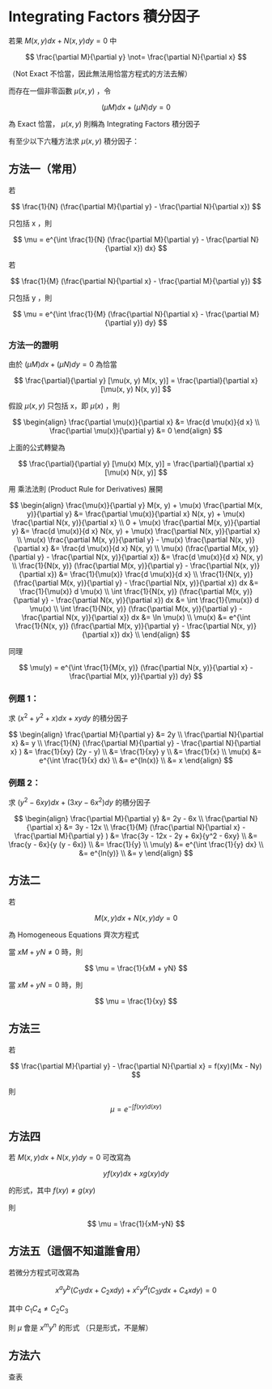 # Integrating Factors 積分因子

若果 $M(x, y) dx + N(x, y) dy = 0$ 中

$$
\frac{\partial M}{\partial y} \not= \frac{\partial N}{\partial x}
$$

（Not Exact 不恰當，因此無法用恰當方程式的方法去解）

而存在一個非零函數 $\mu(x, y)$ ，令 

$$
(\mu M) dx + (\mu N) dy = 0
$$

為 Exact 恰當， $\mu(x, y)$ 則稱為 Integrating Factors 積分因子

有至少以下六種方法求 $\mu(x, y)$ 積分因子：

## 方法一（常用）

若

$$
\frac{1}{N} (\frac{\partial M}{\partial y} - \frac{\partial N}{\partial x})
$$

只包括 x ，則

$$
\mu = e^{\int \frac{1}{N} (\frac{\partial M}{\partial y} - \frac{\partial N}{\partial x}) dx}
$$

若

$$
\frac{1}{M} (\frac{\partial N}{\partial x} - \frac{\partial M}{\partial y})
$$

只包括 y ，則

$$
\mu = e^{\int \frac{1}{M} (\frac{\partial N}{\partial x} - \frac{\partial M}{\partial y}) dy}
$$

### 方法一的證明

由於 $(\mu M) dx + (\mu N) dy = 0$ 為恰當

$$
\frac{\partial}{\partial y} [\mu(x, y) M(x, y)] = \frac{\partial}{\partial x} [\mu(x, y) N(x, y)]
$$

假設 $\mu(x, y)$ 只包括 x，即 $\mu(x)$ ，則

$$
\begin{align}
\frac{\partial \mu(x)}{\partial x} &= \frac{d \mu(x)}{d x} \\
\frac{\partial \mu(x)}{\partial y} &= 0
\end{align}
$$

上面的公式轉變為

$$
\frac{\partial}{\partial y} [\mu(x) M(x, y)] = \frac{\partial}{\partial x} [\mu(x) N(x, y)]
$$

用 乘法法則 (Product Rule for Derivatives) 展開

$$
\begin{align}
\frac{\mu(x)}{\partial y} M(x, y) + \mu(x) \frac{\partial M(x, y)}{\partial y} &= \frac{\partial \mu(x)}{\partial x} N(x, y) + \mu(x) \frac{\partial N(x, y)}{\partial x} \\
0 + \mu(x) \frac{\partial M(x, y)}{\partial y} &= \frac{d \mu(x)}{d x} N(x, y) + \mu(x) \frac{\partial N(x, y)}{\partial x} \\
\mu(x) \frac{\partial M(x, y)}{\partial y} - \mu(x) \frac{\partial N(x, y)}{\partial x} &= \frac{d \mu(x)}{d x} N(x, y) \\
\mu(x) (\frac{\partial M(x, y)}{\partial y} - \frac{\partial N(x, y)}{\partial x}) &= \frac{d \mu(x)}{d x} N(x, y) \\
\frac{1}{N(x, y)} (\frac{\partial M(x, y)}{\partial y} - \frac{\partial N(x, y)}{\partial x}) &= \frac{1}{\mu(x)} \frac{d \mu(x)}{d x} \\
\frac{1}{N(x, y)} (\frac{\partial M(x, y)}{\partial y} - \frac{\partial N(x, y)}{\partial x}) dx &= \frac{1}{\mu(x)} d \mu(x) \\
\int \frac{1}{N(x, y)} (\frac{\partial M(x, y)}{\partial y} - \frac{\partial N(x, y)}{\partial x}) dx &= \int \frac{1}{\mu(x)} d \mu(x) \\
\int \frac{1}{N(x, y)} (\frac{\partial M(x, y)}{\partial y} - \frac{\partial N(x, y)}{\partial x}) dx &= \ln \mu(x) \\
\mu(x) &= e^{\int \frac{1}{N(x, y)} (\frac{\partial M(x, y)}{\partial y} - \frac{\partial N(x, y)}{\partial x}) dx} \\
\end{align}
$$

同理

$$
\mu(y) = e^{\int \frac{1}{M(x, y)} (\frac{\partial N(x, y)}{\partial x} - \frac{\partial M(x, y)}{\partial y}) dy} 
$$

### 例題 1：

求 $(x^2 + y^2 + x) dx + xy dy$ 的積分因子

$$
\begin{align}
\frac{\partial M}{\partial y} &= 2y \\
\frac{\partial N}{\partial x} &= y \\
\frac{1}{N} (\frac{\partial M}{\partial y} - \frac{\partial N}{\partial x} ) &= \frac{1}{xy} (2y - y) \\
&= \frac{1}{xy} y \\
&= \frac{1}{x} \\
\mu(x) &= e^{\int \frac{1}{x} dx} \\
&= e^{ln(x)} \\
&= x
\end{align}
$$

### 例題 2：

求 $(y^2 - 6xy) dx + (3xy - 6x^2) dy$ 的積分因子

$$
\begin{align}
\frac{\partial M}{\partial y} &= 2y - 6x \\
\frac{\partial N}{\partial x} &= 3y - 12x \\
\frac{1}{M} (\frac{\partial N}{\partial x} - \frac{\partial M}{\partial y} ) &= \frac{3y - 12x - 2y + 6x}{y^2 - 6xy}  \\
&= \frac{y - 6x}{y (y - 6x)} \\
&= \frac{1}{y} \\
\mu(y) &= e^{\int \frac{1}{y} dx} \\
&= e^{ln(y)} \\
&= y
\end{align}
$$

## 方法二

若

$$
M(x, y) dx + N(x, y) dy = 0
$$

為 Homogeneous Equations 齊次方程式

當 $xM + yN \not = 0$ 時，則

$$
\mu = \frac{1}{xM + yN}
$$

當 $xM + yN = 0$ 時，則 

$$
\mu = \frac{1}{xy}
$$

## 方法三

若

$$
\frac{\partial M}{\partial y} - \frac{\partial N}{\partial x} = f(xy)(Mx - Ny)
$$

則

$$
\mu = e^{-\int f(xy) d(xy)}
$$

## 方法四

若 $M(x, y) dx + N(x, y) dy = 0$ 可改寫為

$$
yf(xy) dx + x g(xy) dy
$$

的形式，其中 $f(xy) \not = g(xy)$

則

$$
\mu = \frac{1}{xM-yN}
$$

## 方法五（這個不知道誰會用）

若微分方程式可改寫為

$$
x^ay^b(C_1 y dx + C_2 x dy) + x^c y^d (C_3 y dx + C_4 x dy) = 0
$$

其中 $C_1  C_4 \not = C_2 C_3$ 

則 $\mu$ 會是 $x^m y^n$ 的形式 （只是形式，不是解）

## 方法六

查表
